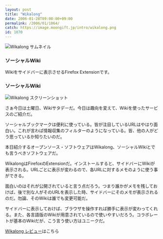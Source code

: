 ```yaml
---
layout: post
title: "Wikalong"
date: 2006-01-28T09:00:00+09:00
permalink: /2006/01/1064/
catch: https://image.moongift.jp/intro/wikalong.png
id: 1070
---
```

 ![Wikalong サムネイル](https://image.moongift.jp/intro/wikalong.t.png "Wikalong サムネイル")
  

### ソーシャルWiki
  
Wikiをサイドバーに表示させるFirefox Extensionです。  
<!--more-->  

### ソーシャルWiki
  

![Wikalong スクリーンショット](https://image.moongift.jp/intro/wikalong.png "Wikalong スクリーンショット")

  

さぁ今日は土曜日、Wikiサタデーだ。今日は趣向を変えて、Wikiを使ったサービスのご紹介だ。

  

ソーシャルブックマークは便利に使っている。皆が注目しているURLはやはり面白い。これが言わば情報収集のフィルターのようになっている。皆、他の人がどう思っているか知りたいのだ。

  

本日紹介するオープンソース・ソフトウェアはWikalong、ソーシャルWikiとでも言うべきソフトウェアだ。

  

WikalongはFirefoxのExtensionだ。インストールすると、サイドバーにWikiが表示される。URLごとに表示が変わるので、各URLに対するメモのように使う事ができる。

  

面白いのはそれが公開されていると言う点だろう。つまり誰かがメモを残しておけば、後で別な人がそのURLを表示した時、サイドバーにそのメモが表示されるのだ。勿論、そのWikiは誰でも変更可能だ。

  

サイドバーに表示しておけば、ブラウザを操作すれば勝手に表示が変わってくれる。また、各言語版のWikiが用意されているので使いやすいだろう。コラボレートが基本のWikiだが、こう言う使い方はユニークだ。

  

[Wikalong レビュー](http://oss.moongift.jp/review/i-1079.html)はこちら

